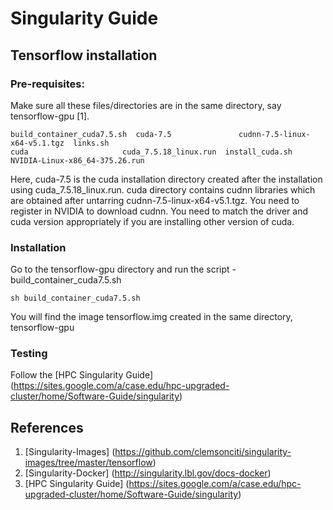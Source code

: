 # Singularity Guide

## Tensorflow installation
### Pre-requisites: 
Make sure all these files/directories are in the same directory, say tensorflow-gpu [1].
```
build_container_cuda7.5.sh  cuda-7.5               cudnn-7.5-linux-x64-v5.1.tgz  links.sh                        
cuda                     cuda_7.5.18_linux.run  install_cuda.sh               NVIDIA-Linux-x86_64-375.26.run
```
Here, cuda-7.5 is the cuda installation directory created after the installation using cuda_7.5.18_linux.run. cuda directory contains cudnn libraries which are obtained after untarring cudnn-7.5-linux-x64-v5.1.tgz. You need to register in NVIDIA to download cudnn. You need to match the driver and cuda version appropriately if you are installing other version of cuda.

### Installation
Go to the tensorflow-gpu directory and run the script - build_container_cuda7.5.sh
```
sh build_container_cuda7.5.sh
```
You will find the image tensorflow.img created in the same directory, tensorflow-gpu

### Testing
Follow the [HPC Singularity Guide] (https://sites.google.com/a/case.edu/hpc-upgraded-cluster/home/Software-Guide/singularity)

## References
1. [Singularity-Images] (https://github.com/clemsonciti/singularity-images/tree/master/tensorflow)
2. [Singularity-Docker] (http://singularity.lbl.gov/docs-docker)
3. [HPC Singularity Guide]  (https://sites.google.com/a/case.edu/hpc-upgraded-cluster/home/Software-Guide/singularity)

